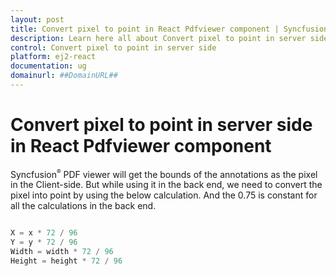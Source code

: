 ```yaml
---
layout: post
title: Convert pixel to point in React Pdfviewer component | Syncfusion
description: Learn here all about Convert pixel to point in server side in Syncfusion React Pdfviewer component of Syncfusion Essential JS 2 and more.
control: Convert pixel to point in server side 
platform: ej2-react
documentation: ug
domainurl: ##DomainURL##
---
```


# Convert pixel to point in server side in React Pdfviewer component

Syncfusion<sup style="font-size:70%">&reg;</sup> PDF viewer will get the bounds of the annotations as the pixel in the Client-side. But while using it in the back end, we need to convert the pixel into point by using the below calculation. And the 0.75 is constant for all the calculations in the back end.

```ts

X = x * 72 / 96
Y = y * 72 / 96
Width = width * 72 / 96
Height = height * 72 / 96

```